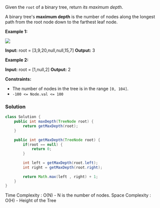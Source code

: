 
Given the `root` of a binary tree, return _its maximum depth_.

A binary tree's **maximum depth** is the number of nodes along the longest path from the root node down to the farthest leaf node.

**Example 1:**

![](https://assets.leetcode.com/uploads/2020/11/26/tmp-tree.jpg)

**Input:** root = [3,9,20,null,null,15,7]
**Output:** 3

**Example 2:**

**Input:** root = [1,null,2]
**Output:** 2

**Constraints:**

- The number of nodes in the tree is in the range `[0, 104]`.
- `-100 <= Node.val <= 100`

### Solution

```java
class Solution {
	public int maxDepth(TreeNode root) {
		return getMaxDepth(root);
	}
	
	public int getMaxDepth(TreeNode root) {
		if(root == null) {
			return 0;
		}
	
		int left = getMaxDepth(root.left);
		int right = getMaxDepth(root.right);
	
		return Math.max(left , right) + 1;
	}
}
```

Time Complexity : O(N) - N is the number of nodes.
Space Complexity : O(H)  - Height of the Tree



